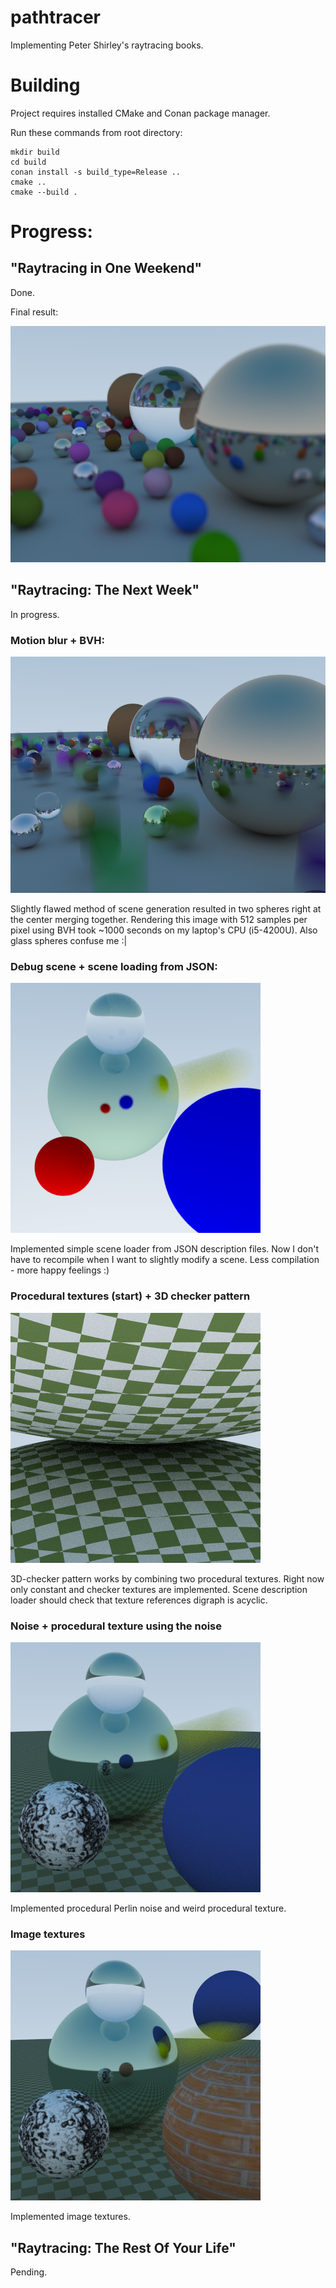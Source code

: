 # pathtracer
Implementing Peter Shirley's raytracing books.

# Building

Project requires installed CMake and Conan package manager.

Run these commands from root directory:
```
mkdir build
cd build
conan install -s build_type=Release ..
cmake ..
cmake --build .
```

# Progress:

## "Raytracing in One Weekend"

Done.

Final result:

![RTIOW-final](https://github.com/agordeevw/pathtracer/blob/master/images/RTIOW-final.png)

## "Raytracing: The Next Week"

In progress.

### Motion blur + BVH:

![MotionBlur-BVH](https://github.com/agordeevw/pathtracer/blob/master/images/MotionBlur-BVH.png)

Slightly flawed method of scene generation resulted in two spheres right at the center merging together. Rendering this image with 512 samples per pixel using BVH took ~1000 seconds on my laptop's CPU (i5-4200U). Also glass spheres confuse me :|

### Debug scene + scene loading from JSON:

![DebugScene+SceneLoading](https://github.com/agordeevw/pathtracer/blob/master/images/DebugScene+SceneLoading.png)

Implemented simple scene loader from JSON description files. Now I don't have to recompile when I want to slightly modify a scene. Less compilation - more happy feelings :)

### Procedural textures (start) + 3D checker pattern

![3D-checker](https://github.com/agordeevw/pathtracer/blob/master/images/Textures-3DChecker.png)

3D-checker pattern works by combining two procedural textures. Right now only constant and checker textures are implemented. Scene description loader should check that texture references digraph is acyclic.

### Noise + procedural texture using the noise

![Noise](https://github.com/agordeevw/pathtracer/blob/master/images/Noise.png)

Implemented procedural Perlin noise and weird procedural texture.

### Image textures

![Image texture](https://github.com/agordeevw/pathtracer/blob/master/images/ImageTexture.png)

Implemented image textures.

## "Raytracing: The Rest Of Your Life"

Pending.

